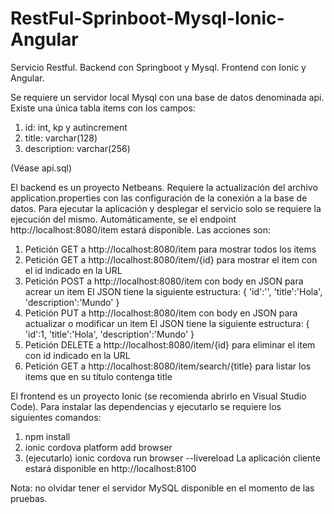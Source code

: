 # RestFul-Sprinboot-Mysql-Ionic-Angular
Servicio Restful. Backend con Springboot y Mysql. Frontend con Ionic y Angular.

Se requiere un servidor local Mysql con una base de datos denominada api. Existe una única tabla items con los campos:
1) id: int, kp y autincrement
2) title: varchar(128)
3) description: varchar(256)

(Véase api.sql)

El backend es un proyecto Netbeans. Requiere la actualización del archivo application.properties con las configuración de la conexión a la base de datos. Para ejecutar la aplicación y desplegar el servicio solo se requiere la ejecución del mismo. Automáticamente, se el endpoint http://localhost:8080/item estará disponible. Las acciones son:
1) Petición GET a http://localhost:8080/item para mostrar todos los items
2) Petición GET a http://localhost:8080/item/{id} para mostrar el item con el id indicado en la URL
4) Petición POST a http://localhost:8080/item con body en JSON para acrear un item
  El JSON tiene la siguiente estructura:
    {
      'id':'',
      'title':'Hola',
      'description':'Mundo'
     }
4) Petición PUT a http://localhost:8080/item con body en JSON para actualizar o modificar un item
  El JSON tiene la siguiente estructura:
    {
      'id':1,
      'title':'Hola',
      'description':'Mundo'
     }
5) Petición DELETE a http://localhost:8080/item/{id} para eliminar el item con id indicado en la URL
6) Petición GET a http://localhost:8080/item/search/{title} para listar los items que en su título contenga title

El frontend es un proyecto Ionic (se recomienda abrirlo en Visual Studio Code). Para instalar las dependencias y ejecutarlo se requiere los siguientes comandos:
1) npm install
2) ionic cordova platform add browser
3) (ejecutarlo) ionic cordova run browser --livereload
La aplicación cliente estará disponible en http://localhost:8100

Nota: no olvidar tener el servidor MySQL disponible en el momento de las pruebas.

